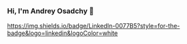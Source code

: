 ### Hi, I'm Andrey Osadchy 👋
https://img.shields.io/badge/LinkedIn-0077B5?style=for-the-badge&logo=linkedin&logoColor=white
<!--


Here are some ideas to get you started:

- 🔭 I’m currently working on ...
- 🌱 I’m currently learning ...
- 👯 I’m looking to collaborate on ...
- 🤔 I’m looking for help with ...
- 💬 Ask me about ...
- 📫 How to reach me: ...
- 😄 Pronouns: ...
- ⚡ Fun fact: ...
-->
